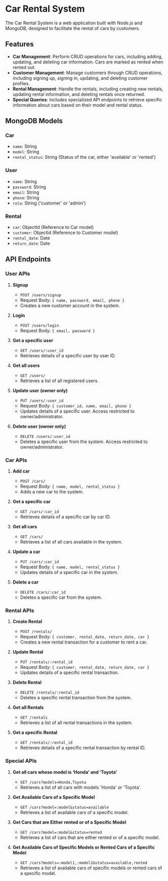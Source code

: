 # Car Rental System

The Car Rental System is a web application built with Node.js and MongoDB, designed to facilitate the rental of cars by customers.

## Features

- **Car Management**: Perform CRUD operations for cars, including adding, updating, and deleting car information. Cars are marked as rented when rented out.
- **Customer Management**: Manage customers through CRUD operations, including signing up, signing in, updating, and deleting customer profiles.
- **Rental Management**: Handle the rentals, including creating new rentals, updating rental information, and deleting rentals once returned.
- **Special Queries**: Includes specialized API endpoints to retrieve specific information about cars based on their model and rental status.

## MongoDB Models

### Car
- `name`: String 
- `model`: String 
- `rental_status`: String (Status of the car, either 'available' or 'rented')

### User
- `name`: String 
- `password`: String 
- `email`: String 
- `phone`: String 
- `role`: String ('customer' or 'admin')
### Rental
- `car`: ObjectId (Reference to Car model)
- `customer`: ObjectId (Reference to Customer model)
- `rental_date`: Date 
- `return_date`: Date 

## API Endpoints

### User APIs

1. **Signup**
   - `POST /users/signup`
   - Request Body: `{ name, password, email, phone }`
   - Creates a new customer account in the system.

2. **Login**
   - `POST /users/login`
   - Request Body: `{ email, password }`
    
3. **Get a specific user**
   - `GET /users/:user_id`
   - Retrieves details of a specific user by user ID.

4. **Get all users**
   - `GET /users/`
   - Retrieves a list of all registered users.

5. **Update user (owner only)**
   - `PUT /users/:user_id`
   - Request Body: `{ customer_id, name, email, phone }`
   - Updates details of a specific user. Access restricted to owner/administrator.

6. **Delete user (owner only)**
   - `DELETE /users/:user_id`
   - Deletes a specific user from the system. Access restricted to owner/administrator.

### Car APIs

1. **Add car**
   - `POST /cars/`
   - Request Body: `{ name, model, rental_status }`
   - Adds a new car to the system.

2. **Get a specific car**
   - `GET /cars/:car_id`
   - Retrieves details of a specific car by car ID.

3. **Get all cars**
   - `GET /cars/`
   - Retrieves a list of all cars available in the system.

4. **Update a car**
   - `PUT /cars/:car_id`
   - Request Body: `{ name, model, rental_status }`
   - Updates details of a specific car in the system.

5. **Delete a car**
   - `DELETE /cars/:car_id`
   - Deletes a specific car from the system.

### Rental APIs

1. **Create Rental**
   - `POST /rentals/`
   - Request Body: `{ customer, rental_date, return_date, car }`
   - Creates a new rental transaction for a customer to rent a car.

2. **Update Rental**
   - `PUT /rentals/:rental_id`
   - Request Body: `{ customer, rental_date, return_date, car }`
   - Updates details of a specific rental transaction.

3. **Delete Rental**
   - `DELETE /rentals/:rental_id`
   - Deletes a specific rental transaction from the system.

4. **Get all Rentals**
   - `GET /rentals`
   - Retrieves a list of all rental transactions in the system.

5. **Get a specific Rental**
   - `GET /rentals/:rental_id`
   - Retrieves details of a specific rental transaction by rental ID.

### Special APIs

1. **Get all cars whose model is ‘Honda’ and ‘Toyota’**
   - `GET /cars?models=Honda,Toyota`
   - Retrieves a list of all cars with models 'Honda' or 'Toyota'.

2. **Get Available Cars of a Specific Model**
   - `GET /cars?model=:model&status=available`
   - Retrieves a list of available cars of a specific model.

3. **Get Cars that are Either rented or of a Specific Model**
   - `GET /cars?model=:model&status=rented`
   - Retrieves a list of cars that are either rented or of a specific model.

4. **Get Available Cars of Specific Models or Rented Cars of a Specific Model**
   - `GET /cars?models=:model1,:model2&status=available,rented`
   - Retrieves a list of available cars of specific models or rented cars of a specific model.
  
